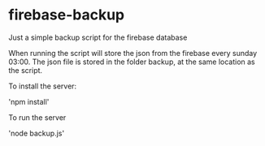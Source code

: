 # firebase-backup
Just a simple backup script for the firebase database

When running the script will store the json from the firebase every sunday 03:00.
The json file is stored in the folder backup, at the same location as the script. 

To install the server:

'npm install'

To run the server

'node backup.js'
